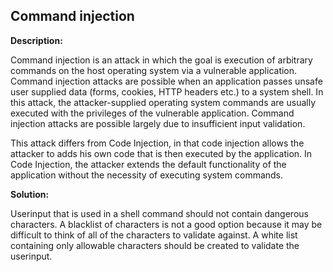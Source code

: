 
Command injection
-------


**Description:**

Command injection is an attack in which the goal is execution of arbitrary commands on the host operating system via a vulnerable application. Command injection attacks are possible when an application passes unsafe user supplied data (forms, cookies, HTTP headers etc.) to a system shell. In this attack, the attacker-supplied operating system commands are usually executed with the privileges of the vulnerable application. Command injection attacks are possible largely due to insufficient input validation.

This attack differs from Code Injection, in that code injection allows the attacker to adds his own code that is then executed by the application. In Code Injection, the attacker extends the default functionality of the application without the necessity of executing system commands. 


**Solution:**

Userinput that is used in a shell command should not contain dangerous characters. A blacklist of characters is not a good option because it may be difficult to think of all of the characters to validate against. A white list containing only allowable characters should be created to validate the userinput. 
	